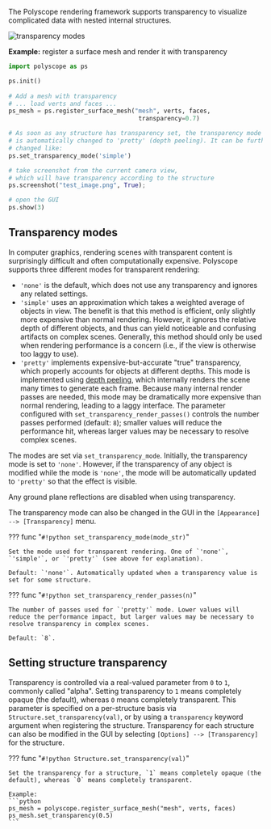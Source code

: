 The Polyscope rendering framework supports transparency to visualize complicated data with nested internal structures.

![transparency modes](/media/transparency_modes.jpg)

**Example:** register a surface mesh and render it with transparency

```python
import polyscope as ps

ps.init()
  
# Add a mesh with transparency
# ... load verts and faces ...
ps_mesh = ps.register_surface_mesh("mesh", verts, faces, 
                                    transparency=0.7)

# As soon as any structure has transparency set, the transparency mode
# is automatically changed to 'pretty' (depth peeling). It can be further
# changed like:
ps.set_transparency_mode('simple')

# take screenshot from the current camera view, 
# which will have transparency according to the structure
ps.screenshot("test_image.png", True);

# open the GUI
ps.show(3)
```

## Transparency modes

In computer graphics, rendering scenes with transparent content is surprisingly difficult and often computationally expensive. Polyscope supports three different modes for transparent rendering:

- `'none'` is the default, which does not use any transparency and ignores any related settings.
- `'simple'` uses an approximation which takes a weighted average of objects in view. The benefit is that this method is efficient, only slightly more expensive than normal rendering. However, it ignores the relative depth of different objects, and thus can yield noticeable and confusing artifacts on complex scenes. Generally, this method should only be used when rendering performance is a concern (i.e., if the view is otherwise too laggy to use).
- `'pretty'` implements expensive-but-accurate "true" transparency, which properly accounts for objects at different depths. This mode is implemented using [depth peeling](https://en.wikipedia.org/wiki/Depth_peeling), which internally renders the scene many times to generate each frame. Because many internal render passes are needed, this mode may be dramatically more expensive than normal rendering, leading to a laggy interface. The parameter configured with `set_transparency_render_passes()` controls the number passes performed (default: `8`); smaller values will reduce the performance hit, whereas larger values may be necessary to resolve complex scenes.

The modes are set via `set_transparency_mode`. Initially, the transparency mode is set to `'none'`. However, if the transparency of any object is modified while the mode is `'none'`, the mode will be automatically updated to `'pretty'` so that the effect is visible.

Any ground plane reflections are disabled when using transparency.

The transparency mode can also be changed in the GUI in the `[Appearance] --> [Transparency]` menu.

??? func "`#!python set_transparency_mode(mode_str)`"
    
    Set the mode used for transparent rendering. One of `'none'`, `'simple'`, or `'pretty'` (see above for explanation).

    Default: `'none'`. Automatically updated when a transparency value is set for some structure.

??? func "`#!python set_transparency_render_passes(n)`"

    The number of passes used for `'pretty'` mode. Lower values will reduce the performance impact, but larger values may be necessary to resolve transparency in complex scenes.

    Default: `8`. 


## Setting structure transparency

Transparency is controlled via a real-valued parameter from `0` to `1`, commonly called "alpha". Setting transparency to `1` means completely opaque (the default), whereas `0` means completely transparent.  This parameter is specified on a per-structure basis via `Structure.set_transparency(val)`, or by using a `transparency` keyword argument when registering the structure.  Transparency for each structure can also be modified in the GUI by selecting `[Options] --> [Transparency]` for the structure.

??? func "`#!python Structure.set_transparency(val)`"

    Set the transparency for a structure, `1` means completely opaque (the default), whereas `0` means completely transparent.

    Example:
    ```python
    ps_mesh = polyscope.register_surface_mesh("mesh", verts, faces)
    ps_mesh.set_transparency(0.5)
    ```
